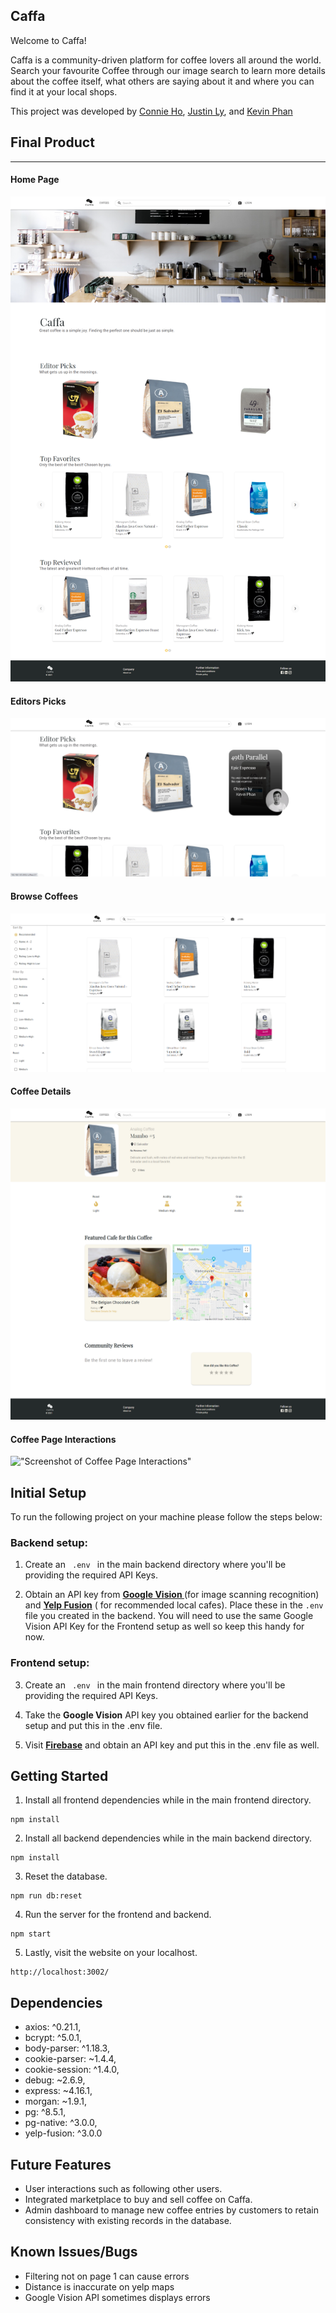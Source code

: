 ## Caffa 

Welcome to Caffa!

Caffa is a community-driven platform for coffee lovers all around the world. Search your favourite Coffee through our image search to learn more details about the coffee itself, what others are saying about it and where you can find it at your local shops.

This project was developed by <a href="https://github.com/connie-ho">Connie Ho</a>, <a href="https://github.com/Justin1002">Justin Ly</a>, and <a href="https://github.com/dattphan15">Kevin Phan</a>


## Final Product

___  

#### Home Page
!["Screenshot of Home Page"](https://github.com/connie-ho/caffa/blob/master/docs/screenshots/01-home.png)

#### Editors Picks
!["Screenshot of Editors Picks"](https://github.com/connie-ho/caffa/blob/master/docs/screenshots/02-editors-pick.png)

#### Browse Coffees
!["Screenshot of Browse Coffees"](https://github.com/connie-ho/caffa/blob/master/docs/screenshots/03-browse-coffee.png)

#### Coffee Details
!["Screenshot of Coffee Details"](https://github.com/connie-ho/caffa/blob/master/docs/screenshots/04-coffee.png)

#### Coffee Page Interactions
!["Screenshot of Coffee Page Interactions"](https://github.com/connie-ho/caffa/blob/master/docs/screenshots/05-caffa.gif)



## Initial Setup


To run the following project on your machine please follow the steps below:  


### Backend setup:

1. Create an <code> .env </code> in the main backend directory where you'll be providing the required API Keys. 

2. Obtain an API key from **<a href="https://cloud.google.com/vision/docs/setup">Google Vision </a>** (for image scanning recognition) and **<a href="https://www.yelp.ca/fusion">Yelp Fusion</a>** ( for recommended local cafes). Place these in the ```.env ``` file you created in the backend. 
You will need to use the same Google Vision API Key for the Frontend setup as well so keep this handy for now.


### Frontend setup:

3. Create an <code> .env </code> in the main frontend directory where you'll be providing the required API Keys. 

4. Take the **Google Vision** API key you obtained earlier for the backend setup and put this in the .env file. 

5. Visit **<a href="https://firebase.google.com/docs/storage">Firebase</a>** and obtain an API key and put this in the .env file as well.


## Getting Started 

1. Install all frontend dependencies while in the main frontend directory.
```
npm install
```

2. Install all backend dependencies while in the main backend directory.

```
npm install
```

3. Reset the database.

```
npm run db:reset
```

4. Run the server for the frontend and backend.
```
npm start
```

5. Lastly, visit the website on your localhost.
```
http://localhost:3002/
```

## Dependencies

- axios: ^0.21.1,
- bcrypt: ^5.0.1,
- body-parser: ^1.18.3,
- cookie-parser: ~1.4.4,
- cookie-session: ^1.4.0,
- debug: ~2.6.9,
- express: ~4.16.1,
- morgan: ~1.9.1,
- pg: ^8.5.1,
- pg-native: ^3.0.0,
- yelp-fusion: ^3.0.0

## Future Features

- User interactions such as following other users.
- Integrated marketplace to buy and sell coffee on Caffa.
- Admin dashboard to manage new coffee entries by customers to retain consistency with existing records in the database.



## Known Issues/Bugs
- Filtering not on page 1 can cause errors
- Distance is inaccurate on yelp maps
- Google Vision API sometimes displays errors
